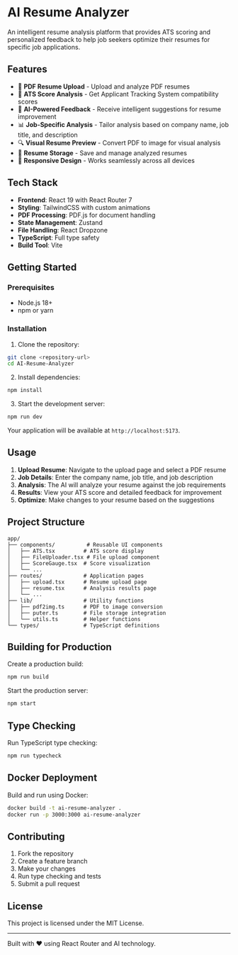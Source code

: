 # AI Resume Analyzer

An intelligent resume analysis platform that provides ATS scoring and personalized feedback to help job seekers optimize their resumes for specific job applications.

## Features

- 📄 **PDF Resume Upload** - Upload and analyze PDF resumes
- 🎯 **ATS Score Analysis** - Get Applicant Tracking System compatibility scores
- 🤖 **AI-Powered Feedback** - Receive intelligent suggestions for resume improvement
- 📊 **Job-Specific Analysis** - Tailor analysis based on company name, job title, and description
- 🔍 **Visual Resume Preview** - Convert PDF to image for visual analysis
- 💾 **Resume Storage** - Save and manage analyzed resumes
- 📱 **Responsive Design** - Works seamlessly across all devices

## Tech Stack

- **Frontend**: React 19 with React Router 7
- **Styling**: TailwindCSS with custom animations
- **PDF Processing**: PDF.js for document handling
- **State Management**: Zustand
- **File Handling**: React Dropzone
- **TypeScript**: Full type safety
- **Build Tool**: Vite

## Getting Started

### Prerequisites

- Node.js 18+ 
- npm or yarn

### Installation

1. Clone the repository:
```bash
git clone <repository-url>
cd AI-Resume-Analyzer
```

2. Install dependencies:
```bash
npm install
```

3. Start the development server:
```bash
npm run dev
```

Your application will be available at `http://localhost:5173`.

## Usage

1. **Upload Resume**: Navigate to the upload page and select a PDF resume
2. **Job Details**: Enter the company name, job title, and job description
3. **Analysis**: The AI will analyze your resume against the job requirements
4. **Results**: View your ATS score and detailed feedback for improvement
5. **Optimize**: Make changes to your resume based on the suggestions

## Project Structure

```
app/
├── components/          # Reusable UI components
│   ├── ATS.tsx         # ATS score display
│   ├── FileUploader.tsx # File upload component
│   ├── ScoreGauge.tsx  # Score visualization
│   └── ...
├── routes/             # Application pages
│   ├── upload.tsx      # Resume upload page
│   ├── resume.tsx      # Analysis results page
│   └── ...
├── lib/                # Utility functions
│   ├── pdf2img.ts      # PDF to image conversion
│   ├── puter.ts        # File storage integration
│   └── utils.ts        # Helper functions
└── types/              # TypeScript definitions
```

## Building for Production

Create a production build:

```bash
npm run build
```

Start the production server:

```bash
npm start
```

## Type Checking

Run TypeScript type checking:

```bash
npm run typecheck
```

## Docker Deployment

Build and run using Docker:

```bash
docker build -t ai-resume-analyzer .
docker run -p 3000:3000 ai-resume-analyzer
```

## Contributing

1. Fork the repository
2. Create a feature branch
3. Make your changes
4. Run type checking and tests
5. Submit a pull request

## License

This project is licensed under the MIT License.

---

Built with ❤️ using React Router and AI technology.
